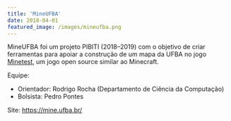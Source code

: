 ```yaml
---
title: 'MineUFBA'
date: 2018-04-01
featured_image: /images/mineufba.png
---
```


MineUFBA foi um projeto PIBITI (2018–2019) com o objetivo de criar ferramentas para apoiar a construção de um mapa da UFBA no jogo [Minetest](https://www.minetest.net/), um jogo open source similar ao Minecraft.

<!--more-->

Equipe:

- Orientador: Rodrigo Rocha (Departamento de Ciência da Computação)
- Bolsista: Pedro Pontes

Site: <https://mine.ufba.br/>